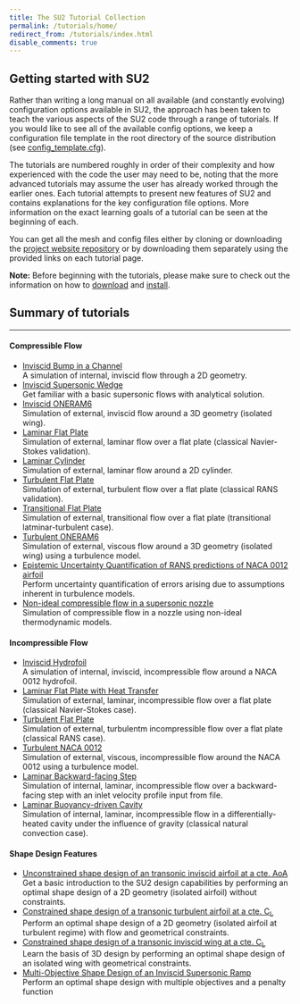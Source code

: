 ```yaml
---
title: The SU2 Tutorial Collection
permalink: /tutorials/home/
redirect_from: /tutorials/index.html
disable_comments: true
---
```


## Getting started with SU2

Rather than writing a long manual on all available (and constantly evolving) configuration options available in SU2, the approach has been taken to teach the various aspects of the SU2 code through a range of tutorials. If you would like to see all of the available config options, we keep a configuration file template in the root directory of the source distribution (see [config_template.cfg](https://github.com/su2code/SU2/blob/master/config_template.cfg)).

The tutorials are numbered roughly in order of their complexity and how experienced with the code the user may need to be, noting that the more advanced tutorials may assume the user has already worked through the earlier ones. Each tutorial attempts to present new features of SU2 and contains explanations for the key configuration file options. More information on the exact learning goals of a tutorial can be seen at the beginning of each.

You can get all the mesh and config files either by cloning or downloading the [project website repository](https://github.com/su2code/su2code.github.io) or by downloading them separately using the provided links on each tutorial page.

**Note:** Before beginning with the tutorials, please make sure to check out the information on how to [download](/docs/Download/) and [install](/docs/Installation/).

## Summary of tutorials
------

#### Compressible Flow

* [Inviscid Bump in a Channel](/tutorials/Inviscid_Bump/)   
A simulation of internal, inviscid flow through a 2D geometry.
* [Inviscid Supersonic Wedge](/tutorials/Inviscid_Wedge/)    
Get familiar with a basic supersonic flows with analytical solution.
* [Inviscid ONERAM6](/tutorials/Inviscid_ONERAM6/)    
Simulation of external, inviscid flow around a 3D geometry (isolated wing).
* [Laminar Flat Plate](/tutorials/Laminar_Flat_Plate/)   
Simulation of external, laminar flow over a flat plate (classical Navier-Stokes validation).
* [Laminar Cylinder](/tutorials/Laminar_Cylinder/)    
Simulation of external, laminar flow around a 2D cylinder.
* [Turbulent Flat Plate](/tutorials/Turbulent_Flat_Plate/)    
Simulation of external, turbulent flow over a flat plate (classical RANS validation).
* [Transitional Flat Plate](/tutorials/Transitional_Flat_Plate/)    
Simulation of external, transitional flow over a flat plate (transitional latminar-turbulent case).
* [Turbulent ONERAM6](/tutorials/Turbulent_ONERAM6/)     
Simulation of external, viscous flow around a 3D geometry (isolated wing) using a turbulence model.
* [Epistemic Uncertainty Quantification of RANS predictions of NACA 0012 airfoil](/tutorials/UQ_NACA0012/)    
Perform uncertainty quantification of errors arising due to assumptions inherent in turbulence models.
* [Non-ideal compressible flow in a supersonic nozzle](/tutorials/NICFD_nozzle/)    
Simulation of compressible flow in a nozzle using non-ideal thermodynamic models.

#### Incompressible Flow

* [Inviscid Hydrofoil](/tutorials/Inc_Inviscid_Hydrofoil/)   
A simulation of internal, inviscid, incompressible flow around a NACA 0012 hydrofoil.
* [Laminar Flat Plate with Heat Transfer](/tutorials/Inc_Laminar_Flat_Plate/)    
Simulation of external, laminar, incompressible flow over a flat plate (classical Navier-Stokes case).
* [Turbulent Flat Plate](/tutorials/Inc_Turbulent_Flat_Plate/)    
Simulation of external, turbulentm incompressible flow over a flat plate (classical RANS case).
* [Turbulent NACA 0012](/tutorials/Inc_Turbulent_NACA0012/)    
Simulation of external, viscous, incompressible flow around the NACA 0012 using a turbulence model.
* [Laminar Backward-facing Step](/tutorials/Inc_Laminar_Step/)    
Simulation of internal, laminar, incompressible flow over a backward-facing step with an inlet velocity profile input from file.
* [Laminar Buoyancy-driven Cavity](/tutorials/Inc_Laminar_Cavity/)    
Simulation of internal, laminar, incompressible flow in a differentially-heated cavity under the influence of gravity (classical natural convection case).

#### Shape Design Features

* [Unconstrained shape design of an transonic inviscid airfoil at a cte. AoA](/tutorials/Inviscid_2D_Unconstrained_NACA0012/)
Get a basic introduction to the SU2 design capabilities by performing an optimal shape design of a 2D geometry (isolated airfoil) without constraints.
* [Constrained shape design of a transonic turbulent airfoil at a cte. C<sub>L</sub>](/tutorials/Turbulent_2D_Constrained_RAE2822/)    
Perform an optimal shape design of a 2D geometry (isolated airfoil at turbulent regime) with flow and geometrical constraints.
* [Constrained shape design of a transonic inviscid wing at a cte. C<sub>L</sub>](/tutorials/Inviscid_3D_Constrained_ONERAM6/)    
Learn the basis of 3D design by performing an optimal shape design of an isolated wing with geometrical constraints.
* [Multi-Objective Shape Design of an Inviscid Supersonic Ramp](/tutorials/Multi_Objective_Shape_Design/)    
 Perform an optimal shape design with multiple objectives and a penalty function
